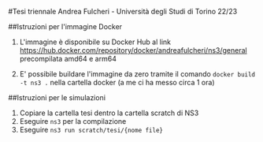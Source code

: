 #Tesi triennale Andrea Fulcheri - Università degli Studi di Torino 22/23

##Istruzioni per l'immagine Docker

1. L'immagine è disponibile su Docker Hub al link https://hub.docker.com/repository/docker/andreafulcheri/ns3/general precompilata amd64 e arm64

2. E' possibile buildare l'immagine da zero tramite il comando `docker build -t ns3 .` nella cartella docker (a me ci ha messo circa 1 ora)

##Istruzioni per le simulazioni

1. Copiare la cartella tesi dentro la cartella scratch di NS3
2. Eseguire `ns3` per la compilazione
3. Eseguire `ns3 run scratch/tesi/{nome file}`
